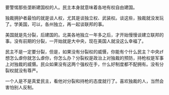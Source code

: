 
要警惕那些垄断建国权的人。民主本身就意味着各地有权自由建国。

独裁拥护者最怕的就是谈人权，尤其是谈独立权、武装权。谈这些，独裁就没发玩了。学美国，可以，各州独立，再一起谈联邦的事。

美国就是先分裂，后建国的。北美各地独立一年多之后，才开始慢慢谈建立联邦的事。没有前期的分裂，一开始就是大中央，现在美国人就没这么幸福了。

民主不是一定要分裂，但是，如果没有分裂权的威慑，你能有个什么民主？中央zf想怎么虐你就怎么虐你，你怎么办？分裂权是政治上对独裁的预防，持枪权是军事上对独裁的威慑。民众如果没有这两个强权在手，什么好制度都不配拥有。没有分裂权就没有尊严。

一个人是不是真爱民主，看他对分裂和持枪的态度就行了。喜欢独裁的人，当然会害怕别人反制。


